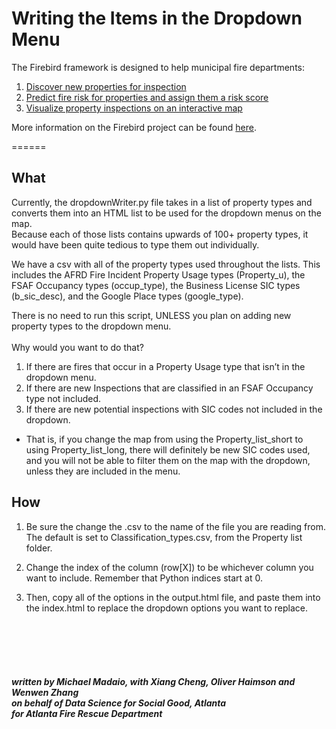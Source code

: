 # Writing the Items in the Dropdown Menu #

The Firebird framework is designed to help municipal fire departments:</br>
1. <a href="https://github.com/DSSG-Firebird/property-joins">Discover new properties for inspection</a><br>
2. <a href="https://github.com/DSSG-Firebird/risk-model">Predict fire risk for properties and assign them a risk score
</a><br>
3. <a href="https://github.com/DSSG-Firebird/interactive-map">Visualize property inspections on an interactive map
</a><br>

More information on the Firebird project can be found <a href="http://www.firebird.gatech.edu">here</a>.

======

## What
Currently, the dropdownWriter.py file takes in a list of property types and converts them into an HTML list to be used for the dropdown menus on the map. 
<br>Because each of those lists contains upwards of 100+ property types, it would have been quite tedious to type them out individually.

We have a csv with all of the property types used throughout the lists. This includes the AFRD Fire Incident Property Usage types (Property_u), the FSAF Occupancy types (occup_type), the Business License SIC types (b_sic_desc), and the Google Place types (google_type). 

There is no need to run this script, UNLESS you plan on adding new property types to the dropdown menu. 
<br><br>Why would you want to do that?
	
1.	If there are fires that occur in a Property Usage type that isn’t in the dropdown menu.
2.	If there are new Inspections that are classified in an FSAF Occupancy type not included.
3.	If there are new potential inspections with SIC codes not included in the dropdown.
 * That is, if you change the map from using the Property_list_short to using Property_list_long, there will definitely be new SIC codes used, and you will not be able to filter them on the map with the dropdown, unless they are included in the menu. 

## How
1. Be sure the change the .csv to the name of the file you are reading from. The default is set to Classification_types.csv, from the Property list folder. 

2. Change the index of the column (row[X]) to be whichever column you want to include. Remember that Python indices start at 0. 

3. Then, copy all of the options in the output.html file, and paste them into the index.html to replace the dropdown options you want to replace.




<br><br><br><br>
##### written by Michael Madaio, with Xiang Cheng, Oliver Haimson and Wenwen Zhang <br>on behalf of Data Science for Social Good, Atlanta<br> for Atlanta Fire Rescue Department
